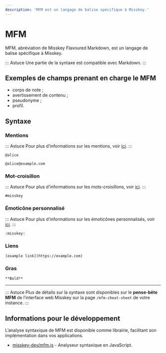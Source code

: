 ```yaml
---
description: 'MFM est un langage de balise spécifique à Misskey.'
---
```


# MFM
MFM, abréviation de Misskey Flavoured Markdown, est un langage de balise spécifique à Misskey.

::: Astuce
Une partie de la syntaxe est compatible avec Markdown.
:::

## Exemples de champs prenant en charge le MFM
- corps de note ;
- avertissement de contenu ;
- pseudonyme ;
- profil.

## Syntaxe
### Mentions
::: Astuce
Pour plus d’informations sur les mentions, voir [ici](./mention.md).
:::

```:no-line-numbers
@alice
```
```:no-line-numbers
@alice@example.com
```

### Mot-croisillon

::: Astuce
Pour plus d’informations sur les mots-croisillons, voir [ici](./hashtag).
:::

```:no-line-numbers
#misskey
```

### Émoticône personnalisé

::: Astuce
Pour plus d’informations sur les émoticônes personnalisés, voir [ici](./custom-emoji).
:::

```:no-line-numbers
:misskey:
```

### Liens

```:no-line-numbers
[example link](https://example.com)
```

### Gras

```:no-line-numbers
**Bold**
```

---

::: Astuce
Plus de détails sur la syntaxe sont disponibles sur le **pense-bête MFM** de l’interface web Misskey sur la page `/mfm-cheat-sheet` de votre instance.
:::

## Informations pour le développement

L’analyse syntaxique de MFM est disponible comme librairie, facilitant son implémentation dans vos applications.
- [misskey-dev/mfm.js](https://github.com/misskey-dev/mfm.js) - Analyseur syntaxique en JavaScript.
